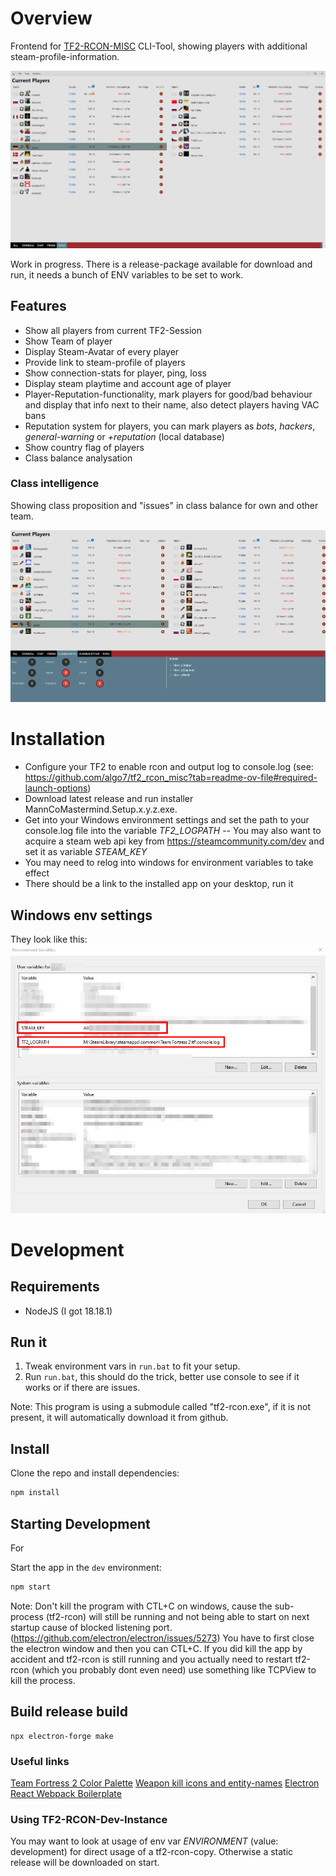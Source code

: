 # Overview

Frontend for [TF2-RCON-MISC](https://github.com/algo7/tf2_rcon_misc) CLI-Tool, showing players with additional steam-profile-information.

![App overview](https://github.com/atomy/mannco-mastermind/blob/main/doc/screenshot.png)

Work in progress. There is a release-package available for download and run, it needs a bunch of ENV variables to be set to work.

## Features
- Show all players from current TF2-Session
- Show Team of player
- Display Steam-Avatar of every player
- Provide link to steam-profile of players
- Show connection-stats for player, ping, loss
- Display steam playtime and account age of player
- Player-Reputation-functionality, mark players for good/bad behaviour and display that info next to their name, also detect players having VAC bans
- Reputation system for players, you can mark players as *bots*, *hackers*, *general-warning* or *+reputation* (local database)
- Show country flag of players
- Class balance analysation

### Class intelligence

Showing class proposition and "issues" in class balance for own and other team.

![App overview](https://github.com/atomy/mannco-mastermind/blob/main/doc/screenshot-class-intelligence.png)

# Installation

- Configure your TF2 to enable rcon and output log to console.log (see: https://github.com/algo7/tf2_rcon_misc?tab=readme-ov-file#required-launch-options)
- Download latest release and run installer MannCoMastermind.Setup.x.y.z.exe.
- Get into your Windows environment settings and set the path to your console.log file into the variable *TF2_LOGPATH*
  -- You may also want to acquire a steam web api key from https://steamcommunity.com/dev and set it as variable *STEAM_KEY*
- You may need to relog into windows for environment variables to take effect
- There should be a link to the installed app on your desktop, run it

## Windows env settings
They look like this:
![Windows environment settings](https://github.com/atomy/mannco-mastermind/blob/main/doc/windows-env.png)

# Development

## Requirements
- NodeJS (I got 18.18.1)

## Run it
1) Tweak environment vars in `run.bat` to fit your setup.
2) Run `run.bat`, this should do the trick, better use console to see if it works or if there are issues.

Note: This program is using a submodule called "tf2-rcon.exe", if it is not present, it will automatically download it from github.

## Install

Clone the repo and install dependencies:

```bash
npm install
```

## Starting Development

For

Start the app in the `dev` environment:

```bash
npm start
```

Note: Don't kill the program with CTL+C on windows, cause the sub-process (tf2-rcon) will still be running and not being able to start on next startup cause of blocked listening port.
(https://github.com/electron/electron/issues/5273)
You have to first close the electron window and then you can CTL+C. If you did kill the app by accident and tf2-rcon is still running and you actually need to restart tf2-rcon (which you probably dont even need) use something like TCPView to kill the process.

## Build release build
```
npx electron-forge make
```

### Useful links

[Team Fortress 2 Color Palette](https://lospec.com/palette-list/team-fortress-2-official)
[Weapon kill icons and entity-names](https://wiki.teamfortress.com/wiki/User:Ten19/Event_log)
[Electron React Webpack Boilerplate](https://github.com/codesbiome/electron-react-webpack-typescript-2024)

### Using TF2-RCON-Dev-Instance

You may want to look at usage of env var *ENVIRONMENT* (value: development) for direct usage of a tf2-rcon-copy. Otherwise a static release will be downloaded on start.
